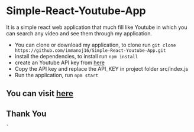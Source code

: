 # Simple-React-Youtube-App

It is a simple react web application that much fill like Youtube in which you can search any video and see them through my application.

  * You can clone or download my application, to clone run
    `
    git clone https://github.com/immanoj16/Simple-React-Youtube-App.git
    `
  * install the dependencies, to install run
    `
    npm install
    `
  * create an Youtube API key from [here](https://console.developers.google.com)
  * Copy the API key and replace the API_KEY in project folder src/index.js
  * Run the application, run 
    `
    npm start
    `
    
 ## You can visit [here](https://youtube-react-177108.firebaseapp.com/)
    
## Thank You
    `
